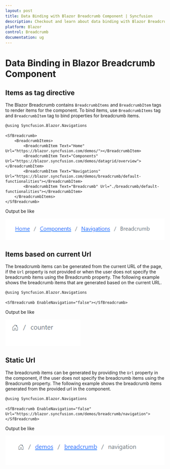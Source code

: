 ```yaml
---
layout: post
title: Data Binding with Blazor Breadcrumb Component | Syncfusion
description: Checkout and learn about data binding with Blazor Breadcrumb component of Syncfusion, and more details.
platform: Blazor
control: Breadcrumb
documentation: ug
---
```


# Data Binding in Blazor Breadcrumb Component

## Items as tag directive

The Blazor Breadcrumb contains `BreadcrumbItems` and `BreadcrumbItem` tags to render items for the component. To bind items, use  `BreadcrumbItems` tag and `BreadcrumbItem` tag to bind properties for breadcrumb items.

```cshtml
@using Syncfusion.Blazor.Navigations

<SfBreadcrumb>
    <BreadcrumbItems>
        <BreadcrumbItem Text="Home" Url="https://blazor.syncfusion.com/demos/"></BreadcrumbItem>
        <BreadcrumbItem Text="Components" Url="https://blazor.syncfusion.com/demos/datagrid/overview"></BreadcrumbItem>
        <BreadcrumbItem Text="Navigations" Url="https://blazor.syncfusion.com/demos/breadcrumb/default-functionalities"></BreadcrumbItem>
        <BreadcrumbItem Text="Breadcrumb" Url="./breadcrumb/default-functionalities"></BreadcrumbItem>
    </BreadcrumbItems>
</SfBreadcrumb>
```

Output be like

![Blazor Breadcrumb Component](./images/blazor-Breadcrumb-tag.png)

## Items based on current Url

The breadcrumb items can be generated from the current URL of the page, if the `Url` property is not provided or when the user does not specify the breadcrumb items using the Breadcrumb property. The following example shows the breadcrumb items that are generated based on the current URL.

```cshtml
@using Syncfusion.Blazor.Navigations

<SfBreadcrumb EnableNavigation="false"></SfBreadcrumb>
```

Output be like

![Blazor Breadcrumb Component](./images/blazor-Breadcrumb-current-url.png)

## Static Url

The breadcrumb items can be generated by providing the `Url` property in the component, if the user does not specify the breadcrumb items using the Breadcrumb property. The following example shows the breadcrumb items generated from the provided url in the component.

```cshtml
@using Syncfusion.Blazor.Navigations

<SfBreadcrumb EnableNavigation="false" Url="https://blazor.syncfusion.com/demos/breadcrumb/navigation">
</SfBreadcrumb>
```

Output be like

![Blazor Breadcrumb Component](./images/blazor-Breadcrumb-static-url.png)
